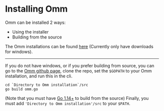 # Installing Omm

Omm can be installed 2 ways:

- Using the installer
- Building from the source

The Omm installations can be found [here](http://omm.zone/downloads.php) (Currently only have downloads for windows).

---

If you do not have windows, or if you prefer building from source, you can go to the [Omm github page](https://github.com/Ankizle/Omm), clone the repo, set the `$GOPATH` to your Omm installation, and run this in the cli.
```
cd `Directory to Omm installation`/src
go build omm.go
```
(Note that you must have [Go 1.14+](https://golang.org/doc/go1.14) to build from the source)
Finally, you must add `'Directory to Omm installation'/src` to your `$PATH`.
